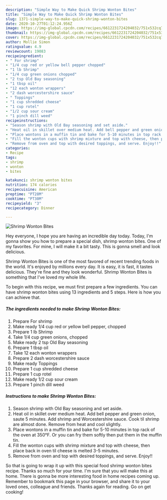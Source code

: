 ```yaml
---
description: "Simple Way to Make Quick Shrimp Wonton Bites"
title: "Simple Way to Make Quick Shrimp Wonton Bites"
slug: 1371-simple-way-to-make-quick-shrimp-wonton-bites
date: 2020-10-27T01:12:24.956Z
image: https://img-global.cpcdn.com/recipes/6612231724204032/751x532cq70/shrimp-wonton-bites-recipe-main-photo.jpg
thumbnail: https://img-global.cpcdn.com/recipes/6612231724204032/751x532cq70/shrimp-wonton-bites-recipe-main-photo.jpg
cover: https://img-global.cpcdn.com/recipes/6612231724204032/751x532cq70/shrimp-wonton-bites-recipe-main-photo.jpg
author: Mollie Simon
ratingvalue: 4.9
reviewcount: 19083
recipeingredient:
- " For shrimp"
- "1/4 cup red or yellow bell pepper chopped"
- "1 lb Shrimp"
- "1/4 cup green onions chopped"
- "2 tsp Old Bay seasoning"
- "1 tbsp oil"
- "12 each wonton wrappers"
- "2 dash worcestershire sauce"
- " Toppings"
- "1 cup shredded cheese"
- "1 cup rotel"
- "1/2 cup sour cream"
- "1 pinch dill weed"
recipeinstructions:
- "Season shrimp with Old Bay seasoning and set aside."
- "Heat oil in skillet over medium heat. Add bell pepper and green onion, saute 5 minutes. Add shrimp and Worcestershire sauce. Cook til shrimp are almost done. Remove from heat and cool slightly."
- "Place wontons in a muffin tin and bake for 5-10 minutes in top rack of the oven at 350°F. Or you can fry them softly then put them in the muffin tin."
- "Fill the wonton cups with shrimp mixture and top with cheese, then place back in oven til cheese is melted 3-5 minutes."
- "Remove from oven and top with desired toppings, and serve. Enjoy!!"
categories:
- Recipe
tags:
- shrimp
- wonton
- bites

katakunci: shrimp wonton bites 
nutrition: 174 calories
recipecuisine: American
preptime: "PT28M"
cooktime: "PT30M"
recipeyield: "3"
recipecategory: Dinner

---
```



![Shrimp Wonton Bites](https://img-global.cpcdn.com/recipes/6612231724204032/751x532cq70/shrimp-wonton-bites-recipe-main-photo.jpg)

Hey everyone, I hope you are having an incredible day today. Today, I'm gonna show you how to prepare a special dish, shrimp wonton bites. One of my favorites. For mine, I will make it a bit tasty. This is gonna smell and look delicious.

Shrimp Wonton Bites is one of the most favored of recent trending foods in the world. It's enjoyed by millions every day. It is easy, it is fast, it tastes delicious. They're fine and they look wonderful. Shrimp Wonton Bites is something that I've loved my whole life.




To begin with this recipe, we must first prepare a few ingredients. You can have shrimp wonton bites using 13 ingredients and 5 steps. Here is how you can achieve that.

<!--inarticleads1-->

##### The ingredients needed to make Shrimp Wonton Bites:

1. Prepare  For shrimp
1. Make ready 1/4 cup red or yellow bell pepper, chopped
1. Prepare 1 lb Shrimp
1. Take 1/4 cup green onions, chopped
1. Make ready 2 tsp Old Bay seasoning
1. Prepare 1 tbsp oil
1. Take 12 each wonton wrappers
1. Prepare 2 dash worcestershire sauce
1. Make ready  Toppings
1. Prepare 1 cup shredded cheese
1. Prepare 1 cup rotel
1. Make ready 1/2 cup sour cream
1. Prepare 1 pinch dill weed




<!--inarticleads2-->

##### Instructions to make Shrimp Wonton Bites:

1. Season shrimp with Old Bay seasoning and set aside.
1. Heat oil in skillet over medium heat. Add bell pepper and green onion, saute 5 minutes. Add shrimp and Worcestershire sauce. Cook til shrimp are almost done. Remove from heat and cool slightly.
1. Place wontons in a muffin tin and bake for 5-10 minutes in top rack of the oven at 350°F. Or you can fry them softly then put them in the muffin tin.
1. Fill the wonton cups with shrimp mixture and top with cheese, then place back in oven til cheese is melted 3-5 minutes.
1. Remove from oven and top with desired toppings, and serve. Enjoy!!




So that is going to wrap it up with this special food shrimp wonton bites recipe. Thanks so much for your time. I'm sure that you will make this at home. There is gonna be more interesting food in home recipes coming up. Remember to bookmark this page in your browser, and share it to your loved ones, colleague and friends. Thanks again for reading. Go on get cooking!
